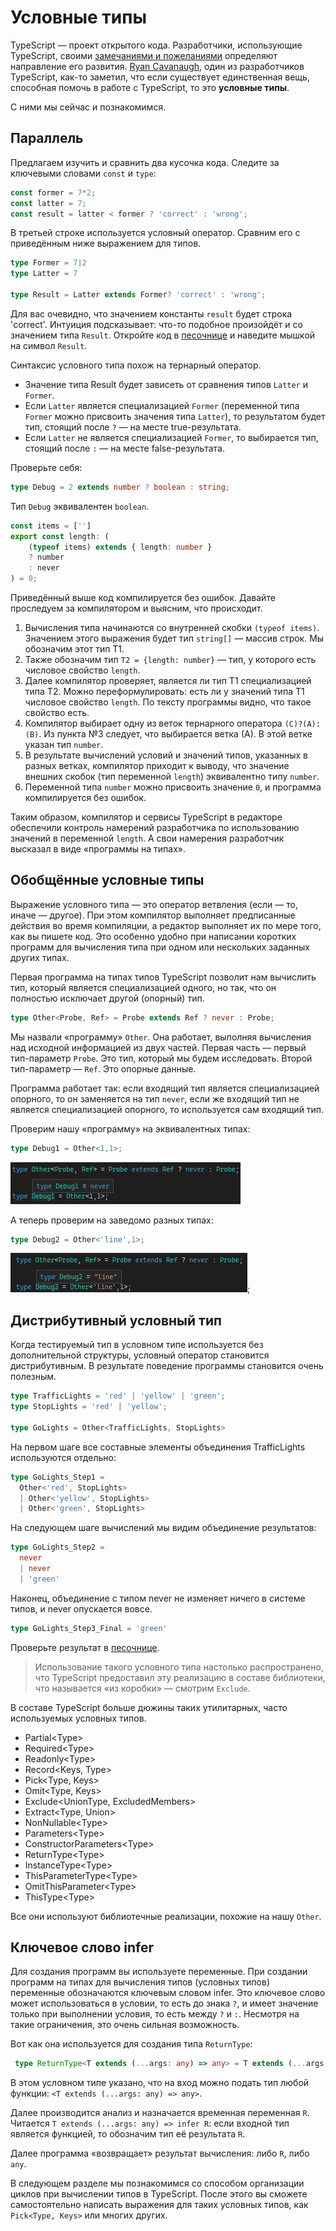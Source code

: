 # Условные типы

TypeScript — проект открытого кода. Разработчики, использующие TypeScript, своими [замечаниями и пожеланиями](https://github.com/microsoft/TypeScript/issues) определяют направление его развития. [Ryan Cavanaugh](https://twitter.com/SeaRyanC/status/1029846761718702081), один из разработчиков TypeScript, как-то заметил, что если существует единственная вещь, способная помочь в работе с TypeScript, то это **условные типы**. 

С ними мы сейчас и познакомимся.

## Параллель

Предлагаем изучить и сравнить два кусочка кода. Следите за ключевыми словами `const` и `type`:

```javascript
const former = 7*2;
const latter = 7;
const result = latter < former ? 'correct' : 'wrong';
```

В третьей строке используется условный оператор. Сравним его с приведённым ниже выражением для типов.

```typescript
type Former = 7|2
type Latter = 7

type Result = Latter extends Former? 'correct' : 'wrong';
```

Для вас очевидно, что значением константы `result` будет строка 'correct'. Интуиция подсказывает: что-то подобное произойдёт и со значением типа `Result`. Откройте код в [песочнице](https://www.typescriptlang.org/play?#code/MYewdgzgLgBAZiATgWwKaJgXhgdgFQBMA3AFCiSwA2AhlFOlrqWeNDIqhAK6WzY10GAHnhI0GAPwwA5KEQdgUaTABcMgO6JwAc2nMoATwAOqGADExDbDgA+BEoZMwAMrXoZrJB8dMAlTjx8Lm4MqAAe9GAAJhDmlohSMnIKSqoaWmC6REA) и наведите мышкой на символ `Result`.

Синтаксис условного типа похож на тернарный оператор.

* Значение типа Result будет зависеть от сравнения типов `Latter` и `Former`.
* Если `Latter` является специализацией `Former` (переменной типа `Former` можно присвоить значения типа `Latter`), то результатом будет тип, стоящий после `?` — на месте true-результата.
* Если `Latter` не является специализацией `Former`, то выбирается тип, стоящий после `:` — на месте false-результата.

Проверьте себя:

```ts
type Debug = 2 extends number ? boolean : string;
```

Тип `Debug` эквивалентен `boolean`.

```ts
const items = ['']
export const length: (
    (typeof items) extends { length: number }
    ? number
    : never
) = 0;
```

Приведённый выше код компилируется без ошибок. Давайте проследуем за компилятором и выясним, что происходит.

1. Вычисления типа начинаются со внутренней скобки `(typeof items)`. Значением этого выражения будет тип `string[]` — массив строк. Мы обозначим этот тип T1.
2. Также обозначим тип `T2 = {length: number}` — тип, у которого есть числовое  свойство `length`.
3. Далее компилятор проверяет, является ли тип T1 специализацией типа T2. Можно переформулировать: есть ли у значений типа T1 числовое свойство `length`. По тексту программы видно, что такое свойство есть.
4. Компилятор выбирает одну из веток тернарного оператора `(С)?(A):(B)`. Из пункта №3 следует, что выбирается ветка (А). В этой ветке указан тип `number`.
5. В результате вычислений условий и значений типов, указанных в разных ветках, компилятор приходит к выводу, что значение внешних скобок (тип переменной `length`) эквивалентно типу `number`.
6. Переменной типа `number` можно присвоить значение `0`, и программа компилируется без ошибок.

Таким образом, компилятор и сервисы TypeScript в редакторе обеспечили контроль намерений разработчика по использованию значений в переменной `length`. А свои намерения разработчик высказал в виде «программы на типах».

## Обобщённые условные типы

Выражение условного типа — это оператор ветвления (если — то, иначе — другое). При этом компилятор выполняет предписанные действия во время компиляции, а редактор выполняет их по мере того, как вы пишете код. Это особенно удобно при написании коротких программ для вычисления типа при одном или нескольких заданных других типах.

Первая программа на типах типов TypeScript позволит нам вычислить тип, который является специализацией одного, но так, что он полностью исключает другой (опорный) тип.

```ts
type Other<Probe, Ref> = Probe extends Ref ? never : Probe;
```

Мы назвали «программу» `Other`. Она работает, выполняя вычисления над исходной информацией из двух частей. Первая часть — первый тип-параметр `Probe`. Это тип, который мы будем исследовать. Второй тип-параметр — `Ref`. Это опорные данные.

Программа работает так: если входящий тип является специализацией опорного, то он заменяется на тип `never`, если же входящий тип не является специализацией опорного, то используется сам входящий тип.

Проверим нашу «программу» на эквивалентных типах:

```ts
type Debug1 = Other<1,1>;
```

![вычисление для эквивалентных типов дают never](assets/never.png)

А теперь проверим на заведомо разных типах:

```ts
type Debug2 = Other<'line',1>;
```

![Вычисление для несвязанных типов даёт этот тип](assets/line.png);

## Дистрибутивный условный тип

Когда тестируемый тип в условном типе используется без дополнительной структуры, условный оператор становится дистрибутивным. В результате поведение программы становится очень полезным.

```ts
type TrafficLights = 'red' | 'yellow' | 'green';
type StopLights = 'red' | 'yellow';

type GoLights = Other<TrafficLights, StopLights>
```

На первом шаге все составные элементы объединения TrafficLights используются отдельно:

```ts
type GoLights_Step1 = 
  Other<'red', StopLights>
  | Other<'yellow', StopLights>
  | Other<'green', StopLights>

```

На следующем шаге вычислений мы видим объединение результатов:

```ts
type GoLights_Step2 = 
  never
  | never
  | 'green'

```

Наконец, объединение с типом never не изменяет ничего в системе типов, и never опускается вовсе.

```ts
type GoLights_Step3_Final = 'green'

```

Проверьте результат в [песочнице](https://www.typescriptlang.org/play?#code/FAFwngDgpgBA8iAFlATgHgAooPYCMoA0MASlAGYB8MAvDFnrFAB4hQB2AJgM4nkwD8MNlABuqGAC46OfAG5goSLAAqKAIZkyASwDGAGS0BzRCB60A5CigdzMAD4xzYKABsX2AO62H5w1fbm8uDQMADKINgQBsamNI5WNvaOzm6egQrBsADi2NEmZvBIqGiqGtr6RvlE4ZF5phTAQA).

> Использование такого условного типа настолько распространено, что TypeScript предоставил эту реализацию в составе библиотеки, что называется «из коробки» — смотрим `Exclude`.

В составе TypeScript больше дюжины таких утилитарных, часто используемых условных типов.

* Partial&lt;Type>
* Required&lt;Type>
* Readonly&lt;Type>
* Record&lt;Keys, Type>
* Pick&lt;Type, Keys>
* Omit&lt;Type, Keys>
* Exclude&lt;UnionType, ExcludedMembers>
* Extract&lt;Type, Union>
* NonNullable&lt;Type>
* Parameters&lt;Type>
* ConstructorParameters&lt;Type>
* ReturnType&lt;Type>
* InstanceType&lt;Type>
* ThisParameterType&lt;Type>
* OmitThisParameter&lt;Type>
* ThisType&lt;Type>

Все они используют библиотечные реализации, похожие на нашу `Other`.

## Ключевое слово infer

Для создания программ вы используете переменные. При создании программ на типах для вычисления типов (условных типов) переменные обозначаются ключевым словом infer. Это ключевое слово может использоваться в условии, то есть до знака `?`, и имеет значение только при выполнении условия, то есть между `?` и `:`. Несмотря на такие ограничения, это очень сильная возможность.

Вот как она используется для создания типа `ReturnType`:

```ts
 type ReturnType<T extends (...args: any) => any> = T extends (...args: any) => infer R ? R : any;
```

В этом условном типе указано, что на вход можно подать тип любой функции: `<T extends (...args: any) => any>`.

Далее производится анализ и назначается временная переменная `R`. Читается `T extends (...args: any) => infer R`: если входной тип является функцией, то обозначим тип её результата `R`.

Далее программа «возвращает» результат вычисления: либо `R`, либо `any`.

В следующем разделе мы познакомимся со способом организации циклов при вычислении типов в TypeScript. После этого вы сможете самостоятельно написать выражения для таких условных типов, как `Pick<Type, Keys>` или многих других.
